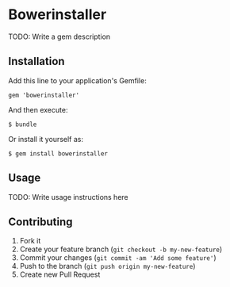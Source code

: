 # Bowerinstaller

TODO: Write a gem description

## Installation

Add this line to your application's Gemfile:

    gem 'bowerinstaller'

And then execute:

    $ bundle

Or install it yourself as:

    $ gem install bowerinstaller

## Usage

TODO: Write usage instructions here

## Contributing

1. Fork it
2. Create your feature branch (`git checkout -b my-new-feature`)
3. Commit your changes (`git commit -am 'Add some feature'`)
4. Push to the branch (`git push origin my-new-feature`)
5. Create new Pull Request
